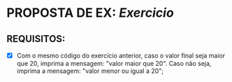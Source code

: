 # PROPOSTA DE EX: *Exercicio*
## REQUISITOS:

- [X] Com o mesmo código do exercício anterior, caso o valor final seja maior que 20, imprima a mensagem: "valor maior que 20". Caso não seja, imprima a mensagem: "valor menor ou igual a 20";